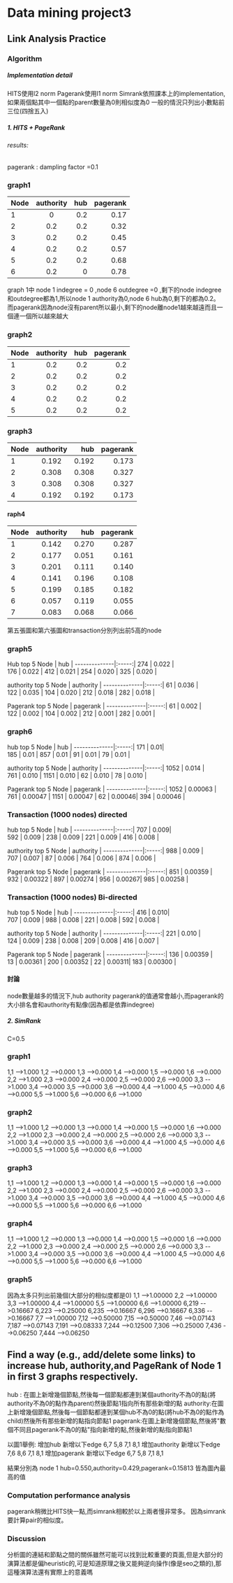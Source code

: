 # Data mining project3
## Link Analysis Practice
### Algorithm
##### Implementation detail
HITS使用l2 norm
Pagerank使用l1 norm
Simrank依照課本上的implementation,
如果兩個點其中一個點的parent數量為0則相似度為0
一般的情況只列出小數點前三位(四捨五入)
##### 1. HITS + PageRank
###### results:
pagerank : dampling factor =0.1
### graph1
Node           | authority  | hub | pagerank |
--------------|:-----:|-----:| ----:
1    | 0 |   0.2 |    0.17 
2    |  0.2|  0.2 |  0.32
3    |  0.2 | 0.2|  0.45 
4    |  0.2 | 0.2 |  0.57
5    |  0.2 | 0.2 |  0.68 
6    |  0.2 | 0 |  0.78 

graph 1中 node 1 indegree = 0 ,node 6 outdegree =0 ,剩下的node indegree和outdegree都為1,所以node 1 authority為0,node 6 hub為0,剩下的都為0.2。
而pagerank因為node沒有parent所以最小,剩下的node離node1越來越遠而且一個連一個所以越來越大

### graph2
Node           | authority  | hub | pagerank |
--------------|:-----:|-----:| ----:
1    | 0.2 |   0.2 |    0.2 
2    |  0.2|  0.2 |  0.2
3    |  0.2 | 0.2|  0.2 
4    |  0.2 | 0.2 |  0.2
5    |  0.2 | 0.2 |  0.2 

### graph3
Node           | authority  | hub | pagerank |
--------------|:-----:|-----:| ----:
1    | 0.192 |   0.192 |    0.173 
2    |  0.308|  0.308 |  0.327
3    |  0.308 |0.308|  0.327 
4    |  0.192 | 0.192 |  0.173

#### raph4
Node           | authority  | hub | pagerank |
--------------|:-----:|-----:| ----:
1    | 0.142 |   0.270 |    0.287
2    |  0.177 |  0.051 |  0.161
3    |  0.201 | 0.111 |  0.140 
4    |  0.141 | 0.196 |  0.108
5    |  0.199 | 0.185 |  0.182
6    |  0.057 | 0.119 |  0.055
7    |  0.083 | 0.068 |  0.066

第五張圖和第六張圖和transaction分別列出前5高的node

### graph5

Hub top 5
Node           |  hub |
--------------|:-----:|
274    | 0.022 |  
176    |  0.022 | 
412    |  0.021 |
254    |  0.020 | 
325    |  0.020 | 

authority top 5
Node           |  authority  |
--------------|:-----:|
61    | 0.036 |  
122    |  0.035 | 
104    |  0.020 |
212    |  0.018 | 
282    |  0.018 | 

Pagerank top 5
Node           |  pagerank  |
--------------|:-----:|
61    | 0.002 |  
122    |  0.002 | 
104    |  0.002 |
212    |  0.001 | 
282    |  0.001 | 

### graph6
hub top 5
Node           |  hub |
--------------|:-----:|
171     | 0.01|  
185    |  0.01 | 
857    |  0.01 |
91    |  0.01 | 
79    |  0.01 | 

authority top 5
Node           |  authority  |
--------------|:-----:|
1052    | 0.014 |  
761    |  0.010 | 
1151    |  0.010 |
62    |  0.010 | 
78    |  0.010 | 

Pagerank top 5
Node           |  pagerank  |
--------------|:-----:|
1052    | 0.00063 |  
761   |  0.00047 | 
1151    | 0.00047 |
62    |  0.00046| 
394    |  0.00046 | 

### Transaction  (1000 nodes) directed

hub top 5
Node           |  hub |
--------------|:-----:|
707     | 0.009|  
592    |  0.009 | 
238    |  0.009 |
221   |  0.009 | 
416    |  0.008 | 

authority top 5
Node           |  authority  |
--------------|:-----:|
 988    | 0.009 |  
707    |  0.007 | 
87    |  0.006 |
764    |  0.006 | 
874   |  0.006 | 

Pagerank top 5
Node           |  pagerank  |
--------------|:-----:|
851    | 0.00359 |  
932   |  0.00322 | 
897    | 0.00274 |
956    |  0.00267| 
985    |  0.00258 | 

### Transaction  (1000 nodes) Bi-directed

hub top 5
Node           |  hub |
--------------|:-----:|
416     | 0.010|  
707    |  0.009 | 
988    |  0.008 |
221   |  0.008 | 
592    |  0.008 | 



authority top 5
Node           |  authority  |
--------------|:-----:|
221    | 0.010 |  
124    |  0.009 | 
238   |  0.008 |
209    |  0.008 | 
416   |  0.007 | 

Pagerank top 5
Node           |  pagerank  |
--------------|:-----:|
136    | 0.00359 |  
13   |  0.00361 | 
200    | 0.00352 |
22    |  0.00311| 
183    |  0.00300 | 


#### 討論 
node數量越多的情況下,hub authority pagerank的值通常會越小,而pagerank的大小排名會和authority有點像(因為都是依靠indegree)

##### 2. SimRank
C=0.5

### graph1
1,1 -->1.000
1,2 -->0.000
1,3 -->0.000
1,4 -->0.000
1,5 -->0.000
1,6 -->0.000
2,2 -->1.000
2,3 -->0.000
2,4 -->0.000
2,5 -->0.000
2,6 -->0.000
3,3 -->1.000
3,4 -->0.000
3,5 -->0.000
3,6 -->0.000
4,4 -->1.000
4,5 -->0.000
4,6 -->0.000
5,5 -->1.000
5,6 -->0.000
6,6 -->1.000

### graph2
1,1 -->1.000
1,2 -->0.000
1,3 -->0.000
1,4 -->0.000
1,5 -->0.000
1,6 -->0.000
2,2 -->1.000
2,3 -->0.000
2,4 -->0.000
2,5 -->0.000
2,6 -->0.000
3,3 -->1.000
3,4 -->0.000
3,5 -->0.000
3,6 -->0.000
4,4 -->1.000
4,5 -->0.000
4,6 -->0.000
5,5 -->1.000
5,6 -->0.000
6,6 -->1.000

### graph3
1,1 -->1.000
1,2 -->0.000
1,3 -->0.000
1,4 -->0.000
1,5 -->0.000
1,6 -->0.000
2,2 -->1.000
2,3 -->0.000
2,4 -->0.000
2,5 -->0.000
2,6 -->0.000
3,3 -->1.000
3,4 -->0.000
3,5 -->0.000
3,6 -->0.000
4,4 -->1.000
4,5 -->0.000
4,6 -->0.000
5,5 -->1.000
5,6 -->0.000
6,6 -->1.000
### graph4
1,1 -->1.000
1,2 -->0.000
1,3 -->0.000
1,4 -->0.000
1,5 -->0.000
1,6 -->0.000
2,2 -->1.000
2,3 -->0.000
2,4 -->0.000
2,5 -->0.000
2,6 -->0.000
3,3 -->1.000
3,4 -->0.000
3,5 -->0.000
3,6 -->0.000
4,4 -->1.000
4,5 -->0.000
4,6 -->0.000
5,5 -->1.000
5,6 -->0.000
6,6 -->1.000
### graph5
因為太多只列出前幾個(大部分的相似度都是0)
1,1 -->1.00000
2,2 -->1.00000
3,3 -->1.00000
4,4 -->1.00000
5,5 -->1.00000
6,6 -->1.00000
6,219 -->0.16667
6,223 -->0.25000
6,235 -->0.16667
6,296 -->0.16667
6,336 -->0.16667
7,7 -->1.00000
7,12 -->0.50000
7,15 -->0.50000
7,46 -->0.07143
7,187 -->0.07143
7,191 -->0.08333
7,244 -->0.12500
7,306 -->0.25000
7,436 -->0.06250
7,444 -->0.06250

## Find a way (e.g., add/delete some links) to increase hub, authority,and PageRank of Node 1 in first 3 graphs respectively.

hub : 在圖上新增幾個節點,然後每一個節點都連到某個authority不為0的點(將authority不為0的點作為parent)然後節點1指向所有那些新增的點
authority:在圖上新增幾個節點,然後每一個節點都連到某個hub不為0的點(將hub不為0的點作為child)然後所有那些新增的點指向節點1
pagerank:在圖上新增幾個節點,然後將"數個不同且pagerank不為0的點"指向新增的點,然後新增的點指向節點1


以圖1舉例:
增加hub
新增以下edge
6,7
5,8
7,1
8,1
增加authority
新增以下edge
7,6
8,6
7,1
8,1
增加pagerank
新增以下edge
6,7
5,8
7,1
8,1

結果分別為
node 1 hub=0.550,authority=0.429,pagerank=0.15813
皆為圖內最高的值


### Computation performance analysis
pagerank稍微比HITS快一點,而simrank相較於以上兩者慢非常多。
因為simrank要計算pair的相似度。

### Discussion
分析圖的連結和節點之間的關係雖然可能可以找到比較重要的頁面,但是大部分的演算法都是偏heuristic的,可是知道原理之後又能夠逆向操作(像是seo之類的),那這種演算法還有實際上的意義嗎






